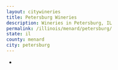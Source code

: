 ```yaml
---
layout: citywineries
title: Petersburg Wineries
description: Wineries in Petersburg, IL
permalink: /illinois/menard/petersburg/
state: il
county: menard
city: petersburg
---
```

-
